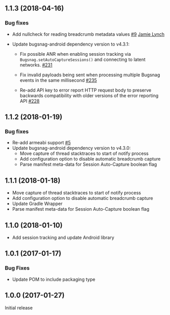 ## 1.1.3 (2018-04-16)

### Bug fixes

* Add nullcheck for reading breadcrumb metadata values [#9](https://github.com/bugsnag/bugsnag-android-ndk/pull/9)
[Jamie Lynch](https://github.com/fractalwrench)

* Update bugsnag-android dependency version to v4.3.1:

  * Fix possible ANR when enabling session tracking via
  `Bugsnag.setAutoCaptureSessions()` and connecting to latent networks.
  [#231](https://github.com/bugsnag/bugsnag-android/pull/231)

  * Fix invalid payloads being sent when processing multiple Bugsnag events in the
  same millisecond
  [#235](https://github.com/bugsnag/bugsnag-android/pull/235)

  * Re-add API key to error report HTTP request body to preserve backwards
  compatibility with older versions of the error reporting API
  [#228](https://github.com/bugsnag/bugsnag-android/pull/228)



## 1.1.2 (2018-01-19)

### Bug fixes

* Re-add armeabi support
  [#5](https://github.com/bugsnag/bugsnag-android-ndk/issues/5)
* Update bugsnag-android dependency version to v4.3.0:
  * Move capture of thread stacktraces to start of notify process
  * Add configuration option to disable automatic breadcrumb capture
  * Parse manifest meta-data for Session Auto-Capture boolean flag

## 1.1.1 (2018-01-18)

* Move capture of thread stacktraces to start of notify process
* Add configuration option to disable automatic breadcrumb capture
* Update Gradle Wrapper
* Parse manifest meta-data for Session Auto-Capture boolean flag

## 1.1.0 (2018-01-10)

* Add session tracking and update Android library

## 1.0.1 (2017-01-17)

### Bug Fixes

* Update POM to include packaging type

## 1.0.0 (2017-01-27)

Initial release
